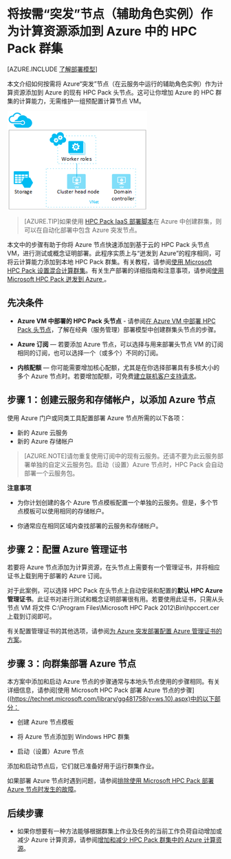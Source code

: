 <properties
 pageTitle="将突发节点添加到 HPC Pack 群集 | Microsoft Azure"
 description="了解如何按需将云服务中运行的辅助角色实例作为计算资源添加到 Azure 中的 HPC Pack 头节点。"
 services="virtual-machines"
 documentationCenter=""
 authors="dlepow"
 manager="timlt"
 editor=""
 tags="azure-service-management,hpc-pack"/>
<tags
	ms.service="virtual-machines"
	ms.date="09/28/2015"
	wacn.date="12/17/2015" />

# 将按需“突发”节点（辅助角色实例）作为计算资源添加到 Azure 中的 HPC Pack 群集

[AZURE.INCLUDE [了解部署模型](../includes/learn-about-deployment-models-classic-include.md)]


本文介绍如何按需将 Azure“突发”节点（在云服务中运行的辅助角色实例）作为计算资源添加到 Azure 的现有 HPC Pack 头节点。这可让你增加 Azure 的 HPC 群集的计算能力，无需维护一组预配置计算节点 VM。

![突发节点][burst]

>[AZURE.TIP]如果使用 [HPC Pack IaaS 部署脚本](/documentation/articles/virtual-machines-hpcpack-cluster-powershell-script)在 Azure 中创建群集，则可以在自动化部署中包含 Azure 突发节点。

本文中的步骤有助于你将 Azure 节点快速添加到基于云的 HPC Pack 头节点 VM，进行测试或概念证明部署。此程序实质上与“迸发到 Azure”的程序相同，可将云计算能力添加到本地 HPC Pack 群集。有关教程，请参阅[使用 Microsoft HPC Pack 设置混合计算群集](/documentation/articles/cloud-services-setup-hybrid-hpcpack-cluster)。有关生产部署的详细指南和注意事项，请参阅[使用 Microsoft HPC Pack 迸发到 Azure ](http://go.microsoft.com/fwlink/p/?LinkID=200493)。

## 先决条件

* **Azure VM 中部署的 HPC Pack 头节点** - 请参阅[在 Azure VM 中部署 HPC Pack 头节点](/documentation/articles/virtual-machines-hpcpack-cluster-headnode)，了解在经典（服务管理）部署模型中创建群集头节点的步骤。

* **Azure 订阅** — 若要添加 Azure 节点，可以选择与用来部署头节点 VM 的订阅相同的订阅，也可以选择一个（或多个）不同的订阅。

* **内核配额** — 你可能需要增加核心配额，尤其是在你选择部署具有多核大小的多个 Azure 节点时。若要增加配额，可免费[建立联机客户支持请求](http://azure.microsoft.com/blog/2014/06/04/azure-limits-quotas-increase-requests/)。

## 步骤 1：创建云服务和存储帐户，以添加 Azure 节点

使用 Azure 门户或同类工具配置部署 Azure 节点所需的以下各项：

* 新的 Azure 云服务
* 新的 Azure 存储帐户

>[AZURE.NOTE]请勿重复使用订阅中的现有云服务。还请不要为此云服务部署单独的自定义云服务包。启动（设置）Azure 节点时，HPC Pack 会自动部署一个云服务包。

**注意事项**

* 为你计划创建的各个 Azure 节点模板配置一个单独的云服务。但是，多个节点模板可以使用相同的存储帐户。

* 你通常应在相同区域内查找部署的云服务和存储帐户。




## 步骤 2：配置 Azure 管理证书

若要将 Azure 节点添加为计算资源，在头节点上需要有一个管理证书，并将相应证书上载到用于部署的 Azure 订阅。

对于此案例，可以选择 HPC Pack 在头节点上自动安装和配置的**默认 HPC Azure 管理证书**。此证书对进行测试和概念证明部署很有用。若要使用此证书，只需从头节点 VM 将文件 C:\\Program Files\\Microsoft HPC Pack 2012\\Bin\\hpccert.cer 上载到订阅即可。

有关配置管理证书的其他选项，请参阅[为 Azure 突发部署配置 Azure 管理证书的方案](http://technet.microsoft.com/library/gg481759.aspx)。

## 步骤 3：向群集部署 Azure 节点



本方案中添加和启动 Azure 节点的步骤通常与本地头节点使用的步骤相同。有关详细信息，请参阅[使用 Microsoft HPC Pack 部署 Azure 节点的步骤]((https://technet.microsoft.com/library/gg481758(v=ws.10).aspx)中的以下部分：

* 创建 Azure 节点模板

* 将 Azure 节点添加到 Windows HPC 群集

* 启动（设置）Azure 节点

添加和启动节点后，它们就已准备好用于运行群集作业。

如果部署 Azure 节点时遇到问题，请参阅[排除使用 Microsoft HPC Pack 部署 Azure 节点时发生的故障](http://technet.microsoft.com/library/jj159097(v=ws.10).aspx)。

## 后续步骤

* 如果你想要有一种方法能够根据群集上作业及任务的当前工作负荷自动增加或减少 Azure 计算资源，请参阅[增加和减少 HPC Pack 群集中的 Azure 计算资源](/documentation/articles/virtual-machines-hpcpack-cluster-node-autogrowshrink)。

<!--Image references-->
[burst]: ./media/virtual-machines-hpcpack-cluster-node-burst/burst.png

<!---HONumber=Mooncake_1207_2015-->